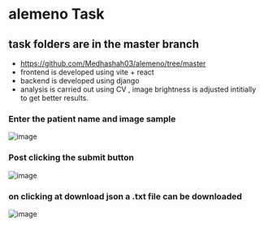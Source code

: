 # alemeno Task
## task folders are in the master branch
- https://github.com/Medhashah03/alemeno/tree/master
- frontend is developed using vite + react
- backend is developed using django
- analysis is carried out using CV , image brightness is adjusted intitially to get better results.

### Enter the patient name and image sample
![image](https://github.com/Medhashah03/alemenco/assets/113727563/f74ea51b-47d0-435a-9da5-c28e0707d124)

### Post clicking the submit button
![image](https://github.com/Medhashah03/alemenco/assets/113727563/c4ec65e5-f4a9-4e42-a787-6b5f0fe3d730)

### on clicking at download json a .txt file can be downloaded
![image](https://github.com/Medhashah03/alemenco/assets/113727563/40aa3f5f-5e1b-45b2-a46c-d677d8836f1e)

